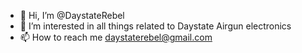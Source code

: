 - 👋 Hi, I’m @DaystateRebel
- 👀 I’m interested in all things related to Daystate Airgun electronics
- 📫 How to reach me daystaterebel@gmail.com

<!---
DaystateRebel/DaystateRebel is a ✨ special ✨ repository because its `README.md` (this file) appears on your GitHub profile.
You can click the Preview link to take a look at your changes.
--->
